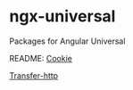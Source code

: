 # ngx-universal

Packages for Angular Universal

README:
[Cookie](./lib/src/cookie/README.md)

[Transfer-http](./lib/src/transfer-http/README.md)
